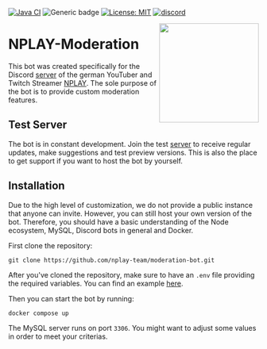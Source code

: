 [![Java CI](https://github.com/nplay-team/moderation-bot/actions/workflows/ci.yaml/badge.svg)](https://github.com/nplay-team/moderation-bot/actions/workflows/ci.yaml)
![Generic badge](https://img.shields.io/badge/Version-1.0.0-86c240".svg)
[![License: MIT](https://img.shields.io/badge/License-MIT-yellow.svg)](https://opensource.org/licenses/MIT)
<a href="https://discord.gg/qcpeZQhJf5">
<img src="https://discordapp.com/api/guilds/367353132772098048/embed.png" alt="discord">
</a>

<img align="right" src="https://avatars.githubusercontent.com/u/170041565?s=400&u=c3ca1781422297c0f4f4b236e634b4864d431943&v=4" height=200 width=200>

# NPLAY-Moderation

This bot was created specifically for the Discord [server](https://discord.gg/qcpeZQhJf5) of the german YouTuber and
Twitch Streamer [NPLAY](https://www.youtube.com/user/nordrheintvplay). The sole purpose of the bot is to provide custom
moderation features.

## Test Server

The bot is in constant development. Join the test [server](https://discord.gg/JYWezvQ) to receive regular updates, make
suggestions and test preview versions. This is also the place to get support if you want to host the bot by yourself.

## Installation

Due to the high level of customization, we do not provide a public instance that anyone can invite. However, you can
still host your own version of the bot. Therefore, you should have a basic understanding of the Node ecosystem, MySQL,
Discord bots in general and Docker.

First clone the repository:

```
git clone https://github.com/nplay-team/moderation-bot.git
```

After you've cloned the repository, make sure to have an `.env` file providing the required variables. You can find an
example [here](https://github.com/nplay-team/moderation-bot/blob/main/.env.example).

Then you can start the bot by running:

```
docker compose up
```

The MySQL server runs on port `3306`. You might want to adjust some values in order to meet your criterias.
